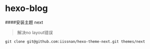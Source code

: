 # hexo-blog
####安装主题 next
>解决no layout错误

```
git clone git@github.com:iissnan/hexo-theme-next.git themes/next
```
